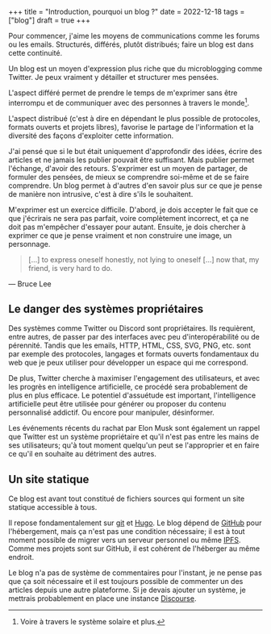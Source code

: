+++
title = "Introduction, pourquoi un blog ?"
date = 2022-12-18
tags = ["blog"]
draft = true
+++

Pour commencer, j'aime les moyens de communications comme les forums ou les emails. Structurés, différés, plutôt distribués; faire un blog est dans cette continuité.

Un blog est un moyen d'expression plus riche que du microblogging comme Twitter. Je peux vraiment y détailler et structurer mes pensées.

L'aspect différé permet de prendre le temps de m'exprimer sans être interrompu et de communiquer avec des personnes à travers le monde[^1].

[^1]: Voire à travers le système solaire et plus.

L'aspect distribué (c'est à dire en dépendant le plus possible de protocoles, formats ouverts et projets libres), favorise le partage de l'information et la diversité des façons d'exploiter cette information.

J'ai pensé que si le but était uniquement d'approfondir des idées, écrire des articles et ne jamais les publier pouvait être suffisant. Mais publier permet l'échange, d'avoir des retours. S'exprimer est un moyen de partager, de formuler des pensées, de mieux se comprendre soi-même et de se faire comprendre. Un blog permet à d'autres d'en savoir plus sur ce que je pense de manière non intrusive, c'est à dire s'ils le souhaitent.

M'exprimer est un exercice difficile. D'abord, je dois accepter le fait que ce que j'écrirais ne sera pas parfait, voire complètement incorrect, et ça ne doit pas m'empêcher d'essayer pour autant. Ensuite, je dois chercher à exprimer ce que je pense vraiment et non construire une image, un personnage.

> [...] to express oneself honestly, not lying to oneself [...] now that, my friend, is very hard to do.

— Bruce Lee

## Le danger des systèmes propriétaires

Des systèmes comme Twitter ou Discord sont propriétaires. Ils requièrent, entre autres, de passer par des interfaces avec peu d'interopérabilité ou de pérennité. Tandis que les emails, HTTP, HTML, CSS, SVG, PNG, etc. sont par exemple des protocoles, langages et formats ouverts fondamentaux du web que je peux utiliser pour développer un espace qui me correspond.

De plus, Twitter cherche à maximiser l'engagement des utilisateurs, et avec les progrès en intelligence artificielle, ce procédé sera probablement de plus en plus efficace. Le potentiel d'assuétude est important, l'intelligence artificielle peut être utilisée pour générer ou proposer du contenu personnalisé addictif. Ou encore pour manipuler, désinformer.

Les événements récents du rachat par Elon Musk sont également un rappel que Twitter est un système propriétaire et qu'il n'est pas entre les mains de ses utilisateurs; qu'à tout moment quelqu'un peut se l'approprier et en faire ce qu'il en souhaite au détriment des autres.

## Un site statique

Ce blog est avant tout constitué de fichiers sources qui forment un site statique accessible à tous.

Il repose fondamentalement sur [git](https://git-scm.com/) et [Hugo](https://gohugo.io/). Le blog dépend de [GitHub](https://github.com) pour l'hébergement, mais ça n'est pas une condition nécessaire; il est à tout moment possible de migrer vers un serveur personnel ou même [IPFS](https://ipfs.tech). Comme mes projets sont sur GitHub, il est cohérent de l'héberger au même endroit.

Le blog n'a pas de système de commentaires pour l'instant, je ne pense pas que ça soit nécessaire et il est toujours possible de commenter un des articles depuis une autre plateforme. Si je devais ajouter un système, je mettrais probablement en place une instance [Discourse](https://www.discourse.org/).
